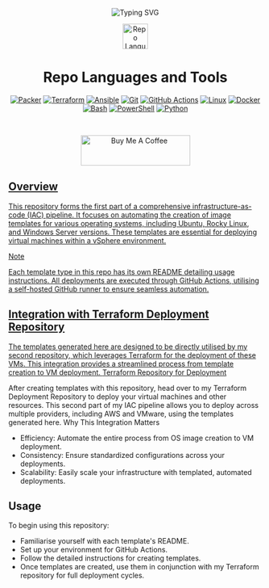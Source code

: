 <p align="center">
  <img src="https://readme-typing-svg.demolab.com?font=Fira+Code&pause=1000&width=435&lines=Multi-Os+Packer+Modules+for+GitHub+Actions" alt="Typing SVG"/>
</p>

<p align="center">
  <img src="https://media.giphy.com/media/hvRJCLFzcasrR4ia7z/giphy.gif" width="50" alt="Repo Languages and Tools"/>
</p>

<h1 align="center">Repo Languages and Tools</h1>
 
<p align="center">
  <a href="https://www.packer.io/"><img src="https://img.shields.io/badge/Packer-%23E7EEF0.svg?style=flat&logo=packer&logoColor=%2302A8EF" alt="Packer" /></a>
  <a href="https://www.terraform.io/"><img src="https://img.shields.io/badge/-Terraform-623CE4?style=flat&logo=terraform&logoColor=white" alt="Terraform" /></a>
  <a href="https://www.ansible.com/"><img src="https://img.shields.io/badge/Ansible-%231A1918.svg?style=flat&logo=ansible&logoColor=white" alt="Ansible" /></a>
  <a href="https://git-scm.com/"><img src="https://img.shields.io/badge/-Git-F05032?style=flat&logo=git&logoColor=white" alt="Git" /></a>
  <a href="https://github.com/features/actions"><img src="https://img.shields.io/badge/-GitHub_Actions-2088FF?style=flat&logo=github-actions&logoColor=white" alt="GitHub Actions" /></a>
  <a href="https://www.linux.org/"><img src="https://img.shields.io/badge/-Linux-FCC624?style=flat&logo=linux&logoColor=black" alt="Linux" /></a>
  <a href="https://www.docker.com/"><img src="https://img.shields.io/badge/-Docker-2496ED?style=flat&logo=docker&logoColor=white" alt="Docker" /></a>
  <a href="https://www.gnu.org/software/bash/"><img src="https://img.shields.io/badge/-Bash-4EAA25?style=flat&logo=gnu-bash&logoColor=white" alt="Bash" /></a>
  <a href="https://docs.microsoft.com/en-us/powershell/"><img src="https://img.shields.io/badge/-PowerShell-5391FE?style=flat&logo=powershell&logoColor=white" alt="PowerShell" /></a>
  <a href="https://www.python.org/"><img src="https://img.shields.io/badge/-Python-3776AB?style=flat&logo=python&logoColor=white" alt="Python" /></a>
</p>
<br>
<p align="center">
  <a href="https://www.buymeacoffee.com/jharrison94" target="_blank"><img src="https://cdn.buymeacoffee.com/buttons/v2/default-yellow.png" alt="Buy Me A Coffee" height="60px" width="217px" >
    

## Overview
This repository forms the first part of a comprehensive infrastructure-as-code (IAC) pipeline. It focuses on automating the creation of image templates for various operating systems, including Ubuntu, Rocky Linux, and Windows Server versions. These templates are essential for deploying virtual machines within a vSphere environment.

> [!NOTE]  
> Each template type in this repo has its own README detailing usage instructions. All deployments are executed through GitHub Actions, utilising a self-hosted GitHub runner to ensure seamless automation.

## Integration with Terraform Deployment Repository
The templates generated here are designed to be directly utilised by my second repository, which leverages Terraform for the deployment of these VMs. This integration provides a streamlined process from template creation to VM deployment.
[Terraform Repository for Deployment](https://github.com/sudo-kraken/multiplatform-terraform-module-actions)

After creating templates with this repository, head over to my Terraform Deployment Repository to deploy your virtual machines and other resources. This second part of my IAC pipeline allows you to deploy across multiple providers, including AWS and VMware, using the templates generated here.
Why This Integration Matters
  - Efficiency: Automate the entire process from OS image creation to VM deployment.
  - Consistency: Ensure standardized configurations across your deployments.
  - Scalability: Easily scale your infrastructure with templated, automated deployments.

## Usage
To begin using this repository:
  -  Familiarise yourself with each template's README.
  -  Set up your environment for GitHub Actions.
  -  Follow the detailed instructions for creating templates.
  -  Once templates are created, use them in conjunction with my Terraform repository for full deployment cycles.
